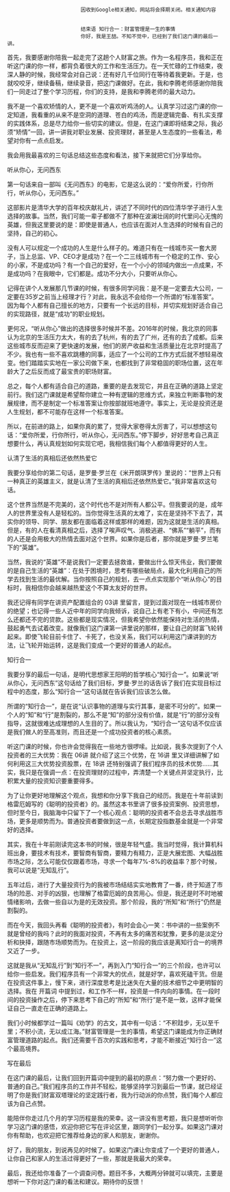 
                            
                            因收到Google相关通知，网站将会择期关闭。相关通知内容
                            
                            
                            结束语 知行合一：财富管理是一生的事情
                            你好，我是王喆。不知不觉中，已经到了我们这门课的最后一讲。

首先，我要感谢你陪我一起走完了这趟个人财富之旅。作为一名程序员，我和正在听这门课的你一样，都背负着很大的工作和生活压力。在一天忙碌的工作结束，夜深人静的时候，我经常会对自己说：还有好几千位同行在等待着我更新。于是，也就咬咬牙，继续备稿，继续录音，把这门课做好。在此，我和李腾老师感谢你陪我们一同走过了整个学习历程，你们的支持，是我和李腾老师的最大动力。

我不是一个喜欢矫情的人，更不是一个喜欢听鸡汤的人。认真学习过这门课的你一定知道，我看重的从来不是空洞的道理、苍白的鸡汤，而是逻辑完备、有扎实支撑的实践体系，总是尽力给你一些切实的建议。但是，在这门课即将结束之际，我必须“矫情”一回，讲一讲我对职业发展、投资理财，甚至是人生态度的一些看法，希望对你有一点点启发。

我会用我最喜欢的三句话总结这些态度和看法，接下来就把它们分享给你。

听从你心，无问西东

第一句话来自一部叫《无问西东》的电影，它是这么说的：“爱你所爱，行你所行，听从你心，无问西东。”

这部影片是清华大学的百年校庆献礼片，讲述了不同时代的四位清华学子进行人生选择的故事。当然，我们可能一辈子都做不了那种在波澜壮阔的时代里问心无愧的英雄，但我这里要说的是：即使是普通人，也应该在面对人生选择的时候有自己的坚持，自己的初心。

没有人可以规定一个成功的人生是什么样子的。难道只有在一线城市买一套大房子，当上总监、VP、CEO才是成功？在一个二三线城市有一个稳定的工作、安心的小家，不是成功吗？有一个自己的爱好，在一个小小的领域内做出一点成果，不是成功吗？在我眼中，它们都是。成功不分大小，只要听从你心。

记得在讲个人发展那几节课的时候，有很多同学问我：是不是一定要去大公司，一定要在35岁之前当上经理才行？对此，我永远不会给你一个所谓的“标准答案”。因为每个人都有自己擅长的地方，只要有一个长远的目标，并切实规划好适合自己的实现路径，就是“成功”的职业规划。

更何况，“听从你心”做出的选择很多时候并不差。2016年的时候，我北京的同事认为北京的生活压力太大，有的去了杭州，有的去了广州，还有的去了成都。后来这些城市反而迎来了更快速的发展，他们的房产收益和生活质量比在北京时提高了不少。我也有一些不喜欢跳槽的同事，适应了一个公司的工作方式后就不想轻易改变。他们踏踏实实地在一家公司做下来，也都找到了非常稳固的职场位置，这在年龄大了之后反而成了最宝贵的职场财富。

总之，每个人都有适合自己的道路，重要的是去发现它，并且在正确的道路上坚定前行。我们这门课就是希望帮你建立一种有逻辑的思维方式，来独立判断事物的发展规律，而不是制定一个标准答案让你按部就班地遵守。事实上，无论是投资还是人生规划，都不可能存在这样一个标准答案。

所以，在前进的路上，如果你真的累了，觉得大家卷得太厉害了，可以想想这句话：“爱你所爱，行你所行，听从你心，无问西东。”停下脚步，好好思考自己真正想要什么，再认真规划如何实现它吧，我相信我们每个人都值得更好的人生。

认清了生活的真相后还依然热爱它

我要分享给你的第二句话，是罗曼·罗兰在《米开朗琪罗传》里说的：“世界上只有一种真正的英雄主义，就是认清了生活的真相后还依然热爱它。”我非常喜欢这句话。

这个世界当然是不完美的，这个时代也不是对所有人都公平。但我要说的是，成年人的世界里没有人是轻松的。当你觉得生活真的太难了，实在是坚持不下去了，其实你的领导、同学、朋友都在面临着这样或那样的难题，因为这就是生活的真相。但是，有的人在看清真相之后，选择了唉声叹气、消极逃避、“佛系”“躺平”，而有的人还是会用极大的热情去面对这个世界。如果你是后者，那你就是罗曼·罗兰笔下的“英雄”。

当然，我说的“英雄”不是说我们一定要去拯救谁，要做出什么惊天伟业，我们要做的是自己生活的“英雄”：在处于困境时，思考有哪些破局点，最大化利用自己的所学去找到生活的最优解。当你按照自己的规划，去一点点实现那个“听从你心”的目标时，我相信你会越来越热爱这个不算太友好的世界。

我还记得有同学在讲资产配置组合的 03讲 里留言，提到过面对现在一线城市房价的绝望；也记得一些人近中年的同学向我倾诉，说自己上有老下有小，中间还有怎么还都还不完的贷款。这些都是现实情况，但我希望你依然能保持对生活的热情，鼓起勇气去试着改变。就像我们这门课第一讲里说的那样，要让自己的财富飞轮转起来。即使飞轮目前卡住了、卡死了，也没关系，我们可以利用这门课讲到的方法，让飞轮开始运转，这是我们变成一个更好的普通人的起点。

知行合一

我要分享的最后一句话，是明代思想家王阳明的哲学核心“知行合一”。如果说“听从你心，无问西东”这句话给了我们目标，罗曼·罗兰的话告诉了我们在实现目标过程中的态度，那么“知行合一”这句话就在告诉我们应该怎么做。

所谓的“知行合一”，是在说“认识事物的道理与实行其事，是密不可分的”。如果一个人的“知”和“行”是割裂的，那么不是“知”的部分没有价值，就是“行”的部分没有指导，这就很难达成理想的人生目的了。所以我认为，“知行合一”这句话不仅应该是我们做人的至高准则，而且还是一个成功投资者的核心素质。

听这门课的时候，你也许会觉得我在一些地方很啰嗦。比如说，我多次提到了个人投资者的三大优势：我在 06讲 就介绍了这三个优势，在 16讲 里又详细讲解了如何利用这三大优势投资股票，在 18讲 还特别强调了我们程序员的技术优势……其实，我只是在强调一点：在投资理财的过程中，弄清楚一个关键点并坚定执行，比积累大量的投资知识要重要得多。

为了让你更好地理解这个观点，我想和你分享下我自己的经历。我是在十年前读到格雷厄姆写的《聪明的投资者》的。虽然这本书里讲了很多投资案例、投资思想，但时至今日，我脑海中只留下了一个核心观点：聪明的投资者不会总去寻求战胜市场，更多是顺势而为。普通投资者要做到这一点，长期定投指数基金就是一个非常好的选择。

其实，我在十年前刚读完这本书的时候，很是年轻气盛。我当时觉得，我计算机科班出身，要技术有技术，要智商有智商，要精力有精力，正是大展宏图、大幅战胜市场之际，怎么可能仅仅跟着市场，寻求一个每年7%-8%的收益率？那个时候，我可以说是“无知乱行”。

五年过后，进行了大量投资行为的我被市场结结实实地教育了一番，终于知道了市场的险恶、对手的凶狠，也理解了格雷厄姆的良苦用心。但是，我还是时不时地被情绪影响，去做一些自以为是的无效投资。那个阶段，我的“所知”和“所行”仍然是割裂的。

而在今天，我回头再看《聪明的投资者》，有时会会心一笑：书中讲的一些案例不就是曾经的我吗？此时的我面对投资，不再有太多的痛苦和犹豫，更多的是淡定分析和抉择，跟随市场顺势而为。在投资上，这一阶段的我应该是离知行合一的境界又近了一步。

这就是我从“无知乱行”到“知行不一”，再到入门“知行合一”的三个阶段，也许可以给你一些启发。我们程序员有一个非常大的优点，就是好学，喜欢死磕干货。但是在投资这件事上，慢下来，进行深度思考是比迷失在大量的技术细节之中更明智的选择。我在 开篇词 中提到过，和工作不一样，投资是一件内向的事情。在一段时间的投资操作之后，停下来思考下自己的“所知”和“所行”是不是一致，这样才能保证自己一直走在正确的道路上。

我们小时候都学过一篇叫《劝学》的古文，其中有一句话：“不积跬步，无以至千里；不积小流，无以成江海。”财富管理是一生的事情，希望这门课能成为你正确财富管理道路的起点。我们还需要千百次的实践和思考，才能不断接近“知行合一”这个最高境界。

写在最后

在这门课的最后，让我们回到开篇词中提到的最初的原点：“努力做一个更好的、普通的自己。”我们程序员的工作并不轻松，能够坚持学习到最后一节课，就已经证明了你是我们财富双塔理论的坚定践行者，我为行动派的你点赞，我们每个人都应该为自己点赞。

能陪伴你走过几个月的学习历程是我的荣幸。这一讲没有思考题，我只是想听听你学习这门课的感悟，欢迎你把它写在评论区里，跟同学们一起分享。如果这门课对你有帮助，也欢迎把它推荐给身边的家人和朋友，谢谢你。

好了，我的朋友，到说再见的时候了。如果这门课让你变成了一个更好的普通人，让你自己和家人的生活过得更好了一些，那就是我最大的荣幸。

最后，我还给你准备了一个调查问卷。题目不多，大概两分钟就可以填完，主要是想听一下你对这门课的看法和建议。期待你的反馈！



                        
                        
                            